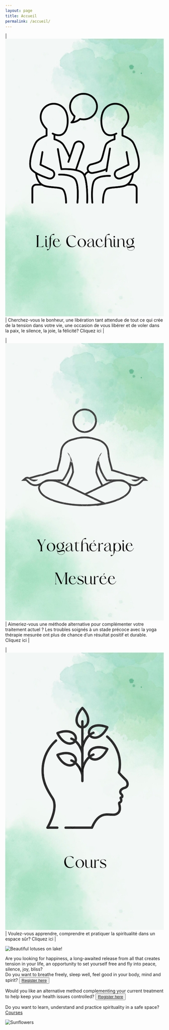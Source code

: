 ```yaml
---
layout: page
title: Accueil
permalink: /accueil/
---
```



|![Life coach icone](assets\images\Lifecoach2.png "Life coach icone") | Cherchez-vous le bonheur, une libération tant attendue de tout ce qui crée de la tension dans votre vie, une occasion de vous libérer et de voler dans la paix, le silence, la joie, la félicité? Cliquez ici |
  

|![Yogathérapie icone](/assets/images/YTM2.png "Yogathérapie icone") | Aimeriez-vous une méthode alternative pour complémenter votre traitement actuel ? Les troubles soignés à un stade précoce avec la yoga thérapie mesurée ont plus de chance d’un résultat positif et durable. Cliquez ici |

|![Cours icone](/assets/images/cours3.png "SCours icone") | Voulez-vous apprendre, comprendre et pratiquer la spiritualité dans un espace sûr? Cliquez ici |


![Beautiful lotuses on lake!](/assets/images/Lotuses1.png "Beautiful lotuses on lake")


Are you looking for happiness, a long-awaited release from all that creates tension in your life, an opportunity to set yourself free and fly into peace, silence, joy, bliss?  
Do you want to breathe freely, sleep well, feel good in your body, mind and spirit?
<button>[Register here](https://forms.gle/pJyoW73HaE4CTX3x5)</button>

Would you like an alternative method complementing your current treatment to help keep your health issues controlled?
<button>[Register here](https://forms.gle/pJyoW73HaE4CTX3x5)</button>

Do you want to learn, understand and practice spirituality in a safe space? 
[Courses]()


![Sunflowers](/assets/images/sunflower.png "Sunflowers")

